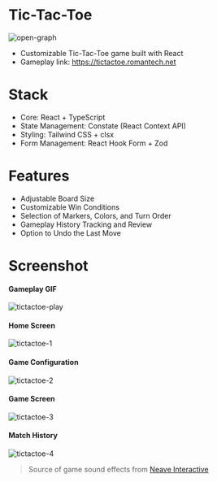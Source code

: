 # Tic-Tac-Toe
![open-graph](https://github.com/romantech/tic-tac-toe/assets/8604840/a8340503-3d72-4096-b1b7-fd6ebe5af5cf)

- Customizable Tic-Tac-Toe game built with React
- Gameplay link: https://tictactoe.romantech.net

# Stack

- Core: React + TypeScript
- State Management: Constate (React Context API)
- Styling: Tailwind CSS + clsx
- Form Management: React Hook Form + Zod

# Features

- Adjustable Board Size
- Customizable Win Conditions
- Selection of Markers, Colors, and Turn Order
- Gameplay History Tracking and Review
- Option to Undo the Last Move

# Screenshot

#### Gameplay GIF
![tictactoe-play](https://github.com/romantech/tic-tac-toe/assets/8604840/b209f34a-255a-415d-b2f0-8b10dc701ed8)

#### Home Screen

![tictactoe-1](https://github.com/romantech/tic-tac-toe/assets/8604840/f0f4fb58-d888-4cd5-ba79-a15b52a2eed4)

#### Game Configuration

![tictactoe-2](https://github.com/romantech/tic-tac-toe/assets/8604840/6cefb894-5692-4576-afd6-2e0f46c51d7c)

#### Game Screen

![tictactoe-3](https://github.com/romantech/tic-tac-toe/assets/8604840/fc150228-fd1b-47a2-bf39-915d54eb3677)

#### Match History

![tictactoe-4](https://github.com/romantech/tic-tac-toe/assets/8604840/267d9a5e-36fd-4170-82c7-181dd9a04ef0)

> Source of game sound effects from [Neave Interactive](https://neave.com)
